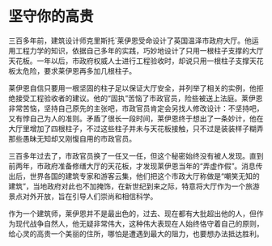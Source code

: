 # 坚守你的高贵

三百多年前，建筑设计师克里斯托`莱伊恩受命设计了英国温泽市政府大厅。他运用工程力学的知识，依据自己多年的实践，巧妙地设计了只用一根柱子支撑的大厅天花板。一年以后，市政府权威人士进行工程验收时，却说只用一根柱子支撑天花板太危险，要求莱伊恩再多加几根柱子。 

莱伊恩自信只要用一根坚固的柱子足以保证大厅安全，并列举了相关的实例，他拒绝接受工程验收者的建议。他的“固执”苦恼了市政官员，险些被送上法庭。莱伊恩非常苦恼，坚持自己原先的主张吧，市政官员肯定会另找人修改设计：不坚持吧，又有悖自己为人的准则。矛盾了很长一段时间，莱伊恩终于想出了一条妙计，他在大厅里增加了四根柱子，不过这些柱子并未与天花板接触，只不过是装装样子糊弄那些愚昧无知却又刚愎自用的市政官员。 

三百多年过去了，市政官员换了一任又一任，但这个秘密始终没有被人发现。直到前两年，市政府准备修缮大厅的天花板，才发现莱伊恩当年的“弄虚作假”。消息传出后，世界各国的建筑专家和游客云集，他们把这个市政大厅称做是“嘲笑无知的建筑”，当地政府对此也不加掩饰，在新世纪到来之际，特意将大厅作为一个旅游景点对外开放，旨在引导人们崇尚和相信科学。 

作为一个建筑师，莱伊恩并不是最出色的，过去、现在都有大批超出他的人，但作为现代战争自然人，他无疑非常伟大，这种伟大表现在人始终恪守着自己的原则，给心灵的高贵一个美丽的住所，哪怕是遭遇到最大的阻力，也要想办法抵达胜利。
 